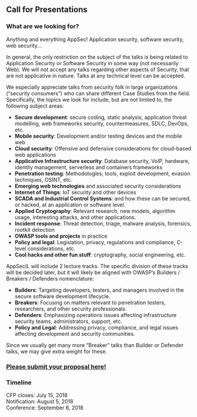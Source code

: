 ---
---

## Call for Presentations

### What are we looking for? 

Anything and everything AppSec! Application security, software security, web security...

In general, the only restriction on the subject of the talks is being related to Application Security or Software Security in some way (not necessarily Web). We will not accept any talks regarding other aspects of Security, that are not applicative in nature. Talks at any technical level can be accepted.

We especially appreciate talks from security folk in large organizations (“security consumers”) who can share different Case Studies from the field. Specifically, the topics we look for include, but are not limited to, the following subject areas:

- **Secure development**: secure coding, static analysis, application threat modelling, web frameworks security, countermeasures, SDLC, DevOps, etc.
- **Mobile security**: Development and/or testing devices and the mobile web
- **Cloud security**: Offensive and defensive considerations for cloud-based web applications
- **Applicative Infrastructure security**: Database security, VoIP, hardware, identity management, serverless and containers frameworks
- **Penetration testing**: Methodologies, tools, exploit development, evasion techniques, OSINT, etc.
- **Emerging web technologies** and associated security considerations
- **Internet of Things**: IoT security and other devices
- **SCADA and Industrial Control Systems**: and how these can be secured, or hacked, at an application or software level.
- **Applied Cryptography**: Relevant research, new models, algorithm usage, interesting attacks, and other applications.
- **Incident response**: Threat detection, triage, malware analysis, forensics, rootkit detection
- **OWASP tools and projects** in practice
- **Policy and legal**: Legislation, privacy, regulations and compliance, C-level considerations, etc.
- **Cool hacks and other fun stuff**: cryptography, social engineering, etc.

AppSecIL will include 2 lecture tracks. The specific division of these tracks will be decided later, but it will likely be aligned with OWASP’s Builders / Breakers / Defenders nomenclature:

- **Builders**: Targeting developers, testers, and managers involved in the secure software development lifecycle.
- **Breakers**: Focusing on matters relevant to penetration testers, researchers, and other security professionals.
- **Defenders**: Emphasizing operations issues affecting infrastructure security teams, administrators, support, etc.
- **Policy and Legal**: Addressing privacy, compliance, and legal issues affecting development and security communities.

Since we usually get many more “Breaker” talks than Builder or Defender talks, we may give extra weight for these.

### [Please submit your proposal here!](https://www.papercall.io/appsecisrael2018)

### Timeline 

CFP closes: July 15, 2018  
Notification: August 5, 2018   
Conference: September 6, 2018   
